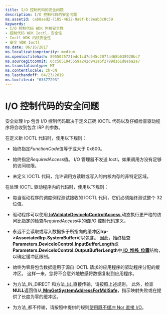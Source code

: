 ```yaml
---
title: I/O 控制代码的安全问题
description: I/O 控制代码的安全问题
ms.assetid: cab8aed2-7185-4622-9a8f-bc8eab3c8c59
keywords:
- I/O 控制代码 WDK 内核安全性
- 控制代码 WDK Ioctl，安全性
- Ioctl WDK 内核安全性
- 安全 WDK Ioctl
ms.date: 06/16/2017
ms.localizationpriority: medium
ms.openlocfilehash: 8955025721edc1cd7d545c207fa468b638920bc7
ms.sourcegitcommit: 0cc5051945559a242d941a6f2799d161d8eba2a7
ms.translationtype: MT
ms.contentlocale: zh-CN
ms.lasthandoff: 04/23/2019
ms.locfileid: "63377293"
---
```

# <a name="security-issues-for-io-control-codes"></a>I/O 控制代码的安全问题





安全处理 Irp 包含 I/O 控制代码取决于定义正确 IOCTL 代码以及仔细检查驱动程序将会收到包含 IRP 的参数。

在定义新 IOCTL 代码时，使用以下规则：

-   始终指定*FunctionCode*值等于或大于 0x800。

-   始终指定*RequiredAccess*值。 I/O 管理器不发送 Ioctl，如果调用方没有足够的访问权限。

-   未定义 IOCTL 代码，允许调用方读取或写入的内核内存的非特定区域。

在处理 IOCTL 驱动程序内的代码时，使用以下规则：

-   每当驱动程序的调度例程测试接收的 IOCTL 代码，它们必须始终测试整个 32 位值。

-   驱动程序可以使用[ **IoValidateDeviceIoControlAccess** ](https://msdn.microsoft.com/library/windows/hardware/ff550418)动态执行更严格的访问比指定的检查*RequiredAccess*中的值I/O 控制代码定义。

-   永远不会读取或写入数据多于所指向的缓冲区**Irp-&gt;AssociatedIrp.SystemBuffer**可以包含。 因此，始终检查**Parameters.DeviceIoControl.InputBufferLength**或**Parameters.DeviceIoControl.OutputBufferLength**中[ **IO\_堆栈\_位置**](https://msdn.microsoft.com/library/windows/hardware/ff550659)结构，以确定缓冲区限制。

-   始终为零将包含数据适用于源自 IOCTL 请求的应用程序的驱动程序分配的缓冲区。 这样一来，您将不会意外地敏感将数据复制到应用程序。

-   为方法\_IN\_DIRECT 和方法\_出\_直接传输，请按照上述规则。 此外，检查**NULL**返回值从[ **MmGetSystemAddressForMdlSafe**](https://msdn.microsoft.com/library/windows/hardware/ff554559)，指示映射失败或在提供了长度为零的缓冲区。

-   为方法\_都不传输，请按照中提供的规则[使用既不缓冲 Nor 直接 I/O](using-neither-buffered-nor-direct-i-o.md)。

 

 




